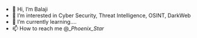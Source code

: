 - 👋 Hi, I’m Balaji
- 👀 I’m interested in Cyber Security, Threat Intelligence, OSINT, DarkWeb
- 🌱 I’m currently learning....
- 📫 How to reach me @__Phoenix_Star_

<!---
SBV-Cyber/SBV-Cyber is a ✨ special ✨ repository because its `README.md` (this file) appears on your GitHub profile.
You can click the Preview link to take a look at your changes.
--->
